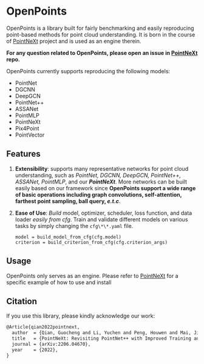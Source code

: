 # OpenPoints

OpenPoints is a library built for fairly benchmarking and easily reproducing point-based methods for point cloud understanding. It is born in the course of [PointNeXt](https://github.com/guochengqian/PointNeXt) project and is used as an engine therein.

**For any question related to OpenPoints, please open an issue in [PointNeXt](https://github.com/guochengqian/PointNeXt) repo.**

OpenPoints currently supports reproducing the following models:
- PointNet
- DGCNN
- DeepGCN
- PointNet++
- ASSANet
- PointMLP
- PointNeXt
- Pix4Point
- PointVector



## Features

1. **Extensibility**: supports many representative networks for point cloud understanding, such as *PointNet, DGCNN, DeepGCN, PointNet++, ASSANet, PointMLP*, and our ***PointNeXt***. More networks can be built easily based on our framework since **OpenPoints support a wide range of basic operations including graph convolutions, self-attention, farthest point sampling, ball query, *e.t.c***.

2. **Ease of Use**: *Build* model, optimizer, scheduler, loss function,  and data loader *easily from cfg*. Train and validate different models on various tasks by simply changing the `cfg\*\*.yaml` file. 

      ```
   model = build_model_from_cfg(cfg.model)
   criterion = build_criterion_from_cfg(cfg.criterion_args)
   ```



## Usage

OpenPoints only serves as an engine. Please refer to [PointNeXt](https://github.com/guochengqian/PointNeXt) for a specific example of how to use and install



## Citation

If you use this library, please kindly acknowledge our work:
```tex
@Article{qian2022pointnext,
  author  = {Qian, Guocheng and Li, Yuchen and Peng, Houwen and Mai, Jinjie and Hammoud, Hasan and Elhoseiny, Mohamed and Ghanem, Bernard},
  title   = {PointNeXt: Revisiting PointNet++ with Improved Training and Scaling Strategies},
  journal = {arXiv:2206.04670},
  year    = {2022},
}
```

